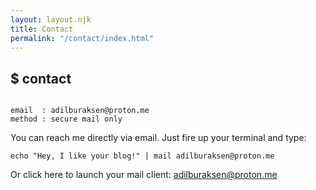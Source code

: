 ```yaml
---
layout: layout.njk
title: Contact
permalink: "/contact/index.html"
---
```


<h2><span class="prompt">$</span> contact</h2>
<pre><code>
email  : adilburaksen@proton.me
method : secure mail only
</code></pre>

<p>You can reach me directly via email. Just fire up your terminal and type:</p>

<pre><code>echo "Hey, I like your blog!" | mail adilburaksen@proton.me</code></pre>

<p>Or click here to launch your mail client: <a href="mailto:adilburaksen@proton.me">adilburaksen@proton.me</a></p>
